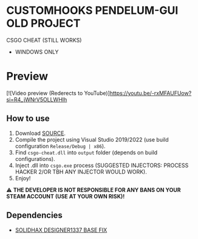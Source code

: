 # CUSTOMHOOKS PENDELUM-GUI OLD PROJECT
CSGO CHEAT (STILL WORKS)
- WINDOWS ONLY

# Preview
[![Video preview (Rederects to YouTube)]https://youtu.be/-rxMFAUFUow?si=R4_jWNrV5OLLWHIh
## How to use
1. Download [SOURCE](https://github.com/Kajus14/csgo-customhooks-pendelum-old.git).
2. Compile the project using Visual Studio 2019/2022 (use build configuration `Release/Debug | x86`).
3. Find `csgo-cheat.dll` into `output` folder (depends on build configurations).
4. Inject .dll into `csgo.exe` process (SUGGESTED INJECTORS: PROCESS HACKER 2/OR TBH ANY INJECTOR WOULD WORK).
5. Enjoy!

⚠️ **THE DEVELOPER IS NOT RESPONSIBLE FOR ANY BANS ON YOUR STEAM ACCOUNT (USE AT YOUR OWN RISK)!**

## Dependencies
- [SOLIDHAX DESIGNER1337 BASE FIX](https://github.com/SoLIDHAX404/designer1337-csgo-base-fixed)
